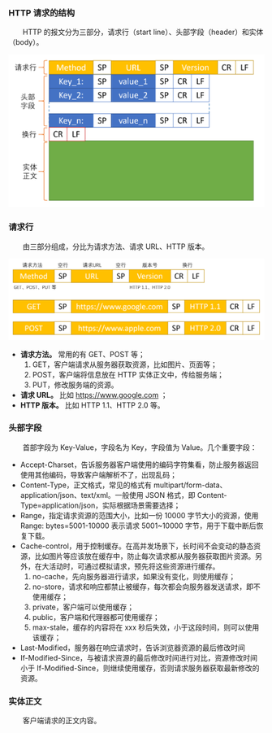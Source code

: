 ### HTTP 请求的结构
　　HTTP 的报文分为三部分，请求行（start line）、头部字段（header）和实体（body）。

![avatar](photo_1.png)

### 请求行
　　由三部分组成，分比为请求方法、请求 URL、HTTP 版本。

![avatar](photo_2.png)

- **请求方法。** 常用的有 GET、POST 等；
    1. GET，客户端请求从服务器获取资源，比如图片、页面等；
    2. POST，客户端将信息放在 HTTP 实体正文中，传给服务端；
    3. PUT，修改服务端的资源。
- **请求 URL。** 比如 https://www.google.com ；
- **HTTP 版本。** 比如 HTTP 1.1、HTTP 2.0 等。

### 头部字段
　　首部字段为 Key-Value，字段名为 Key，字段值为 Value。几个重要字段：

- Accept-Charset，告诉服务器客户端使用的编码字符集看，防止服务器返回使用其他编码，导致客户端解析不了，出现乱码；
- Content-Type，正文格式，常见的格式有 multipart/form-data、application/json、text/xml。一般使用 JSON 格式，即 Content-Type=application/json，实际根据场景需要选择；
- Range，指定请求资源的范围大小，比如一份 10000 字节大小的资源，使用 Range: bytes=5001-10000 表示请求 5001~10000 字节，用于下载中断后恢复下载。
- Cache-control，用于控制缓存。在高并发场景下，长时间不会变动的静态资源，比如图片等应该放在缓存中，防止每次请求都从服务器获取图片资源。另外，在大活动时，可通过模拟请求，预先将这些资源进行缓存。
    1. no-cache，先向服务器进行请求，如果没有变化，则使用缓存；
    2. no-store，请求和响应都禁止被缓存，每次都会向服务器发送请求，即不使用缓存；
    3. private，客户端可以使用缓存；
    4. public，客户端和代理器都可使用缓存；
    5. max-stale，缓存的内容将在 xxx 秒后失效，小于这段时间，则可以使用该缓存；
- Last-Modified，服务器在响应请求时，告诉浏览器资源的最后修改时间
- If-Modified-Since，与被请求资源的最后修改时间进行对比，资源修改时间小于 If-Modified-Since，则继续使用缓存，否则请求服务器获取最新修改的资源。

### 实体正文
　　客户端请求的正文内容。
